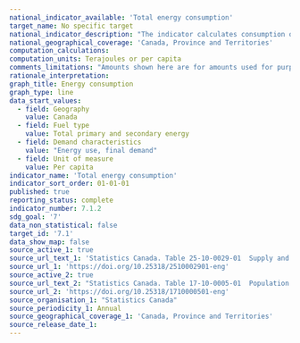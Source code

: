 ```yaml
---
national_indicator_available: 'Total energy consumption'
target_name: No specific target
national_indicator_description: "The indicator calculates consumption of different type of energy, by geography and per capita."
national_geographical_coverage: 'Canada, Province and Territories'
computation_calculations: 
computation_units: Terajoules or per capita
comments_limitations: "Amounts shown here are for amounts used for purposes other than fuel purposes, with exception of the Transportation sector. Includes products being used as petrochemical feedstock, anodes and/or cathodes, greases, lubricants, etcetera."
rationale_interpretation: 
graph_title: Energy consumption
graph_type: line
data_start_values:
  - field: Geography
    value: Canada
  - field: Fuel type
    value: Total primary and secondary energy
  - field: Demand characteristics
    value: "Energy use, final demand"
  - field: Unit of measure
    value: Per capita
indicator_name: 'Total energy consumption'
indicator_sort_order: 01-01-01
published: true
reporting_status: complete
indicator_number: 7.1.2
sdg_goal: '7'
data_non_statistical: false
target_id: '7.1'
data_show_map: false
source_active_1: true
source_url_text_1: 'Statistics Canada. Table 25-10-0029-01  Supply and demand of primary and secondary energy in terajoules, annual'
source_url_1: 'https://doi.org/10.25318/2510002901-eng'
source_active_2: true
source_url_text_2: "Statistics Canada. Table 17-10-0005-01  Population estimates on July 1st, by age and sex"
source_url_2: 'https://doi.org/10.25318/1710000501-eng'
source_organisation_1: "Statistics Canada"
source_periodicity_1: Annual
source_geographical_coverage_1: 'Canada, Province and Territories'
source_release_date_1: 
---
```


